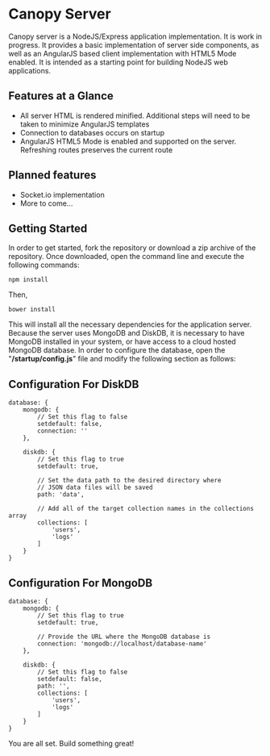 Canopy Server
=============
Canopy server is a NodeJS/Express application implementation. It is work in progress. It provides a 
basic implementation of server side components, as well as an AngularJS based client implementation 
with HTML5 Mode enabled. It is intended as a starting point for building NodeJS web applications.

## Features at a Glance
 * All server HTML is rendered minified. Additional steps will need to be taken to minimize AngularJS templates
 * Connection to databases occurs on startup
 * AngularJS HTML5 Mode is enabled and supported on the server. Refreshing routes preserves the current route
	
## Planned features
 * Socket.io implementation
 * More to come...

## Getting Started
In order to get started, fork the repository or download a zip archive of the repository. Once downloaded, 
open the command line and execute the following commands:

```
npm install
```

Then,

```
bower install
```

This will install all the necessary dependencies for the application server. Because the server uses 
MongoDB and DiskDB, it is necessary to have MongoDB installed in your system, or have access to a cloud 
hosted MongoDB database. In order to configure the database, open the "**/startup/config.js**" file and 
modify the following section as follows:

## Configuration For DiskDB
```
database: {
	mongodb: {
		// Set this flag to false
		setdefault: false,
		connection: ''
	},
	
	diskdb: {
		// Set this flag to true
		setdefault: true,
		
		// Set the data path to the desired directory where 
		// JSON data files will be saved
		path: 'data',
		
		// Add all of the target collection names in the collections array
		collections: [
			'users',
			'logs'
		]
	}
}
```

## Configuration For MongoDB
```
database: {
	mongodb: {
		// Set this flag to true
		setdefault: true,
		
		// Provide the URL where the MongoDB database is
		connection: 'mongodb://localhost/database-name'
	},
	
	diskdb: {
		// Set this flag to false
		setdefault: false,
		path: '',
		collections: [
			'users',
			'logs'
		]
	}
}
```


You are all set.
Build something great!